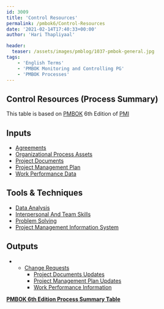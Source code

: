 ```yaml
---
id: 3009   
title: 'Control Resources'
permalink: /pmbok6/Control-Resources
date: '2021-02-14T17:40:33+00:00'
author: 'Hari Thapliyaal'

header:
  teaser: /assets/images/pmblog/1037-pmbok-general.jpg
tags:
    - 'English Terms'
    - 'PMBOK Monitoring and Controlling PG'
    - 'PMBOK Processes'
---
```


## Control Resources (Process Summary)

This table is based on [PMBOK](https://www.pmi.org/pmbok-guide-standards) 6th Edition of [PMI](https://www.pmi.org)

## **Inputs**

- [Agreements](/pmbok6/agreements)
- [Organizational Process Assets](/pmbok6/organizational-process-assets)
- [Project Documents](/pmbok6/project-documents)
- [Project Management Plan](/pmbok6/project-management-plan)
- [Work Performance Data](/pmbok6/work-performance-data)

## **Tools &amp; Techniques**

- [Data Analysis](/pmbok6/data-analysis)
- [Interpersonal And Team Skills](/pmbok6/interpersonal-and-team-skills)
- [Problem Solving](/pmbok6/problem-solving)
- [Project Management Information System](/pmbok6/project-management-information-system)

## **Outputs**

- - [Change Requests](/pmbok6/change-requests)
    - [Project Documents Updates](/pmbok6/project-documents-updates)
    - [Project Management Plan Updates](/pmbok6/project-management-plan-updates)
    - [Work Performance Information](/pmbok6/work-performance-information)

**[PMBOK 6th Edition Process Summary Table](process-groups-and-processes-in-pmbok6/)**